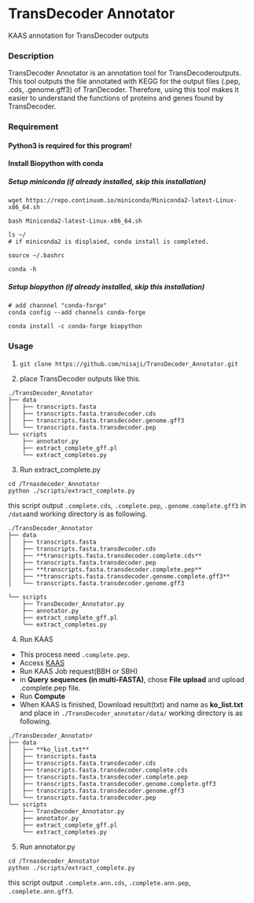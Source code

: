 # TransDecoder Annotator
KAAS annotation for TransDecoder outputs

### Description
TransDecoder Annotator is an annotation tool for TransDecoderoutputs.
This tool outputs the file annotated with KEGG for the output files (.pep, .cds, .genome.gff3) of TranDecoder. Therefore, using this tool makes it easier to understand the functions of proteins and genes found by TransDecoder.

### Requirement
#### Python3 is required for this program!

####  Install Biopython with conda
##### Setup miniconda (if already installed, skip this installation)
```
wget https://repo.continuum.io/miniconda/Miniconda2-latest-Linux-x86_64.sh

bash Miniconda2-latest-Linux-x86_64.sh

ls ~/ 
# if miniconda2 is displaied, conda install is completed.

source ~/.bashrc

conda -h 
```

##### Setup biopython (if already installed, skip this installation)
```
# add channnel "conda-forge"
conda config --add channels conda-forge 

conda install -c conda-forge biopython
```

### Usage
1. ```git clone https://github.com/nisaji/TransDecoder_Annotator.git```

2. place TransDecoder outputs like this.
```
./TransDecoder_Annotator
├── data
│   ├── transcripts.fasta
│   ├── transcripts.fasta.transdecoder.cds
│   ├── transcripts.fasta.transdecoder.genome.gff3
│   └── transcripts.fasta.transdecoder.pep
└── scripts
    ├── annotator.py
    ├── extract_complete_gff.pl
    └── extract_completes.py
```

3. Run extract_complete.py
```
cd /Trnasdecoder_Annotator
python ./scripts/extract_complete.py
```
this script output `.complete.cds`, `.complete.pep`, `.genome.complete.gff3` in `/data`and working directory is as following.
```
./TransDecoder_Annotator
├── data
│   ├── transcripts.fasta
│   ├── transcripts.fasta.transdecoder.cds
│   ├── **transcripts.fasta.transdecoder.complete.cds**
│   ├── transcripts.fasta.transdecoder.pep
│   ├── **transcripts.fasta.transdecoder.complete.pep**
│   ├── **transcripts.fasta.transdecoder.genome.complete.gff3**
│   └── transcripts.fasta.transdecoder.genome.gff3

└── scripts
    ├── TransDecoder_Annotator.py
    ├── annotator.py
    ├── extract_complete_gff.pl
    └── extract_completes.py
```

4. Run KAAS 
* This process need `.complete.pep`.
* Access [KAAS](https://www.genome.jp/kegg/kaas/)
* Run KAAS Job request(BBH or SBH)
* in **Query sequences (in multi-FASTA)**, chose **File upload** and upload .complete.pep file.
* Run **Compute**
* When KAAS is finished, Download result(txt) and name as **ko_list.txt** and place in `./TransDecoder_annotator/data/`
working directory is as following.
```
./TransDecoder_Annotator
├── data
│   ├── **ko_list.txt**
│   ├── transcripts.fasta
│   ├── transcripts.fasta.transdecoder.cds
│   ├── transcripts.fasta.transdecoder.complete.cds
│   ├── transcripts.fasta.transdecoder.complete.pep
│   ├── transcripts.fasta.transdecoder.genome.complete.gff3
│   ├── transcripts.fasta.transdecoder.genome.gff3
│   └── transcripts.fasta.transdecoder.pep
└── scripts
    ├── TransDecoder_Annotator.py
    ├── annotator.py
    ├── extract_complete_gff.pl
    └── extract_completes.py
```

5. Run annotator.py
```
cd /Trnasdecoder_Annotator
python ./scripts/extract_complete.py
```
this script output `.complete.ann.cds`, `.complete.ann.pep`, `.complete.ann.gff3`.



